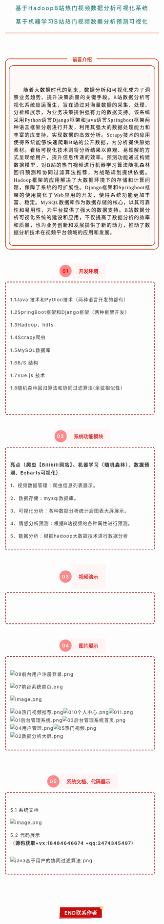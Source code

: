 <section data-role="outer" class="article135" label="edit by 135editor"><section data-role="paragraph" class="_135editor"><section class="_135editor" data-role="title" data-tools="135编辑器" data-id="106717"><section style="margin: 10px auto;"><p style="letter-spacing:3px;color: #017363;font-size: 18px;box-sizing: border-box;text-shadow:#f9eaeb 0.111em 0.111em 0.056em;text-align:center;" align="center">基于HadoopB站热门视频数据分析可视化系统</p><p style="letter-spacing:3px;color: #017363;font-size: 18px;box-sizing: border-box;text-shadow:#f9eaeb 0.111em 0.111em 0.056em;text-align:center;" align="center">基于机器学习B站热门视频数据分析预测可视化</p><section class="_135editor" data-role="splitline" data-tools="135编辑器" data-id="115050"><section style="margin: 20px auto;"><section><section style="display: flex;justify-content: center;"><section style="background-color: #ffffff;padding: 0 5px;box-sizing:border-box;"><section class="assistant" style="width: 25px; height: 0px;box-sizing:border-box;"></section></section></section></section></section></section><section class="_135editor" data-role="splitline" data-tools="135编辑器" data-id="115050"><section style="margin: 20px auto;"><section><section style="display: flex;justify-content: center;"><section style="background-color: #ffffff;padding: 0 5px;box-sizing:border-box;"><section class="assistant" style="width: 25px; box-sizing: border-box; height: 0px;"></section></section></section><section class="assistant" style="width: 100%;height: 1px;background-color: #e53b1a;margin-top: -15px;max-width:100% !important;box-sizing:border-box;" data-width="100%"></section></section></section></section><p style="letter-spacing:3px;color: #017363;font-size: 18px;box-sizing: border-box;text-shadow:#f9eaeb 0.111em 0.111em 0.056em;text-align:center;" align="center"><br></p></section></section><section class="_135editor" data-role="title" data-tools="135编辑器" data-id="96216"><section style="width:100%;margin:10px auto;max-width:100% !important;box-sizing:border-box;" data-width="100%"><section style="text-align: center;transform: rotate(0deg);-webkit-transform: rotate(0deg);-moz-transform: rotate(0deg);-o-transform: rotate(0deg);"><section style="display:inline-block;background:#fefefe;padding:0px 10px;box-sizing:border-box;"><section style="display:flex;justify-content: center;align-items: center;"><section class="135brush" data-brushtype="text" style="margin:0px 6px;text-align: center;font-size:16px;color:#d1421e;"><strong>前言</strong><strong>介绍</strong></section></section></section></section><section style="border: 2px solid #d1421e;border-radius:15px ;padding:20px 10px 10px;margin-top:-14px;box-sizing:border-box;"><section style="border: 2px solid #d1421e;border-radius:15px;overflow:hidden;background:#fef9f6;box-sizing:border-box;" data-bgless="fadeout" data-bglessp="70%"><section style="background:url(https://image2.135editor.com/cache/remote/aHR0cHM6Ly9tbWJpei5xbG9nby5jbi9tbWJpel9wbmcvN1FSVHZrSzJxQzVpY1VMaWJqeFBmR2dHODJLMk5FYU0xREFhclhnWXk3aWFGNWM1eEJyN0VhUHhsZTE3V2FjZ2JTV0RpYlFBZjVYRU41dEJmcUo5RkxOZDF3LzA/d3hfZm10PXBuZw==);background-repeat:no-repeat;background-size:50px;background-position:right bottom;"><section data-autoskip="1" class="135brush" style="font-size: 14px;text-align: justify;letter-spacing: 1.5px;line-height: 1.75em;color:#d1421e;padding: 1em;box-sizing:border-box;"><p><span style="font-size: 16px;font-family:宋体;">&nbsp;&nbsp;</span></p><p style="text-indent:32px"><span style=";color:#000000;font-size:16px;font-family:宋体;"><span style="font-family:宋体;">随着大数据时代的到来，数据分析和可视化成为了洞察业务趋势、提升决策质量的关键手段。</span>B<span style="font-family:宋体;">站数据分析可视化系统应运而生，旨在通过对海量数据的采集、处理、分析和展示，为业务决策提供强有力的数据支持。该系统采用</span><span style="font-family:Times New Roman;">Python</span><span style="font-family:宋体;">语言Django框架和java语言Springboot框架两种语言框架分别进行开发，利用其强大的数据处理能力和丰富的库支持，实现数据的高效分析。</span><span style="font-family:Times New Roman;">Scrapy</span><span style="font-family:宋体;">技术的应用使得系统能够快速爬取</span><span style="font-family:Times New Roman;">B</span><span style="font-family:宋体;">站的公开数据，为分析提供原始素材。看板可视化技术则将分析结果以直观、易理解的方式呈现给用户，提升信息传递的效率。预测功能通过构建数据模型，对</span><span style="font-family:Times New Roman;">B</span><span style="font-family:宋体;">站的热门视频进行机器学习算法随机森林回归预测和协同过滤算法推荐，为战略规划提供依据。</span><span style="font-family:Times New Roman;">Hadoop</span><span style="font-family:宋体;">框架的应用解决了大数据环境下的存储和计算问题，保障了系统的可扩展性。</span><span style="font-family:Times New Roman;">Django</span><span style="font-family:宋体;">框架和Springboot框架的使用简化了</span><span style="font-family:Times New Roman;">Web</span><span style="font-family:宋体;">应用的开发，使得系统功能更加丰富、稳定。</span><span style="font-family:Times New Roman;">MySQL</span><span style="font-family:宋体;">数据库作为数据存储的核心，以其可靠性和易用性，为平台提供了强大的数据支持。</span><span style="font-family:Times New Roman;">B</span><span style="font-family:宋体;">站数据分析可视化系统的建设和应用，不仅提高了数据分析的效率和质量，也为业务创新和发展提供了新的动力，推动了数据分析技术在视频平台领域的应用和发展。</span></span></p></section></section></section></section></section></section><p><br></p><section class="_135editor" data-role="title" data-tools="135编辑器" data-id="162105"><section style="margin: 10px auto; display: flex; justify-content: center;" class=""><section style="display: flex;align-items: center;z-index: 2;"><section style="flex-shrink: 0;margin-right: -6px;z-index: 3;"><section style="background-color: #ffffff;padding: 4px;border-radius: 100%;box-sizing:border-box;"><section class="assistant" style="font-size: 16px;letter-spacing: 1.5px;color: #ffffff;width: 40px;height: 40px;border-radius: 100%;background-color: #ff8787;border-radius: 100%;display: flex;align-items: center;justify-content: center;box-sizing:border-box;"><span style="color:#ff0000;"><strong>0</strong><strong class="autonum" data-original-title="" title="">1</strong><strong class="autonum" data-original-title="" title=""></strong></span></section></section></section><section style="border-radius: 6px;background-color: #fff5f4;padding: 13px 25px;border-radius: 6px;box-sizing:border-box;" class=""><section style="color: #e03131;font-size: 16px;text-align: center;" class=""><span style="color:#ff0000;"><strong class="135brush" data-brushtype="text">开发环境</strong></span></section></section></section></section></section><section class="_135editor" data-tools="135编辑器" data-id="96000"><section style="margin: 10px auto;"><section style="width: 90px; float: right; margin-right: -10px; margin-bottom: -3em; height: 0px;box-sizing:border-box;"></section><section style="border:2px dashed #aa1f24;border-radius:6px ;clear:both;padding-top:1em;margin-right:1em;box-sizing:border-box;"><section data-autoskip="1" class="135brush" style="font-size: 15px;letter-spacing: 1.5px;color: #333;line-height: 1.75em;padding:1em;text-align: justify;box-sizing:border-box;"><p>1.1Java 技术和Python技术（两种语言开发的都有）</p><p>1.2SpringBoot框架和Django框架（两种框架开发）</p><p>1.3Hadoop，hdfs</p><p>1.4Scrapy爬虫</p><p>1.5MySQL数据库</p><p>1.6B/S 结构</p><p>1.7Vue.js 技术</p><p>1.8随机森林回归算法和协同过滤算法(余弦相似性）</p><p style="vertical-align:inherit;"><br></p></section></section></section></section><p><br></p><section class="_135editor" data-role="title" data-tools="135编辑器" data-id="162105"><section style="margin: 10px auto; display: flex; justify-content: center;" class=""><section style="display: flex;align-items: center;z-index: 2;"><section style="flex-shrink: 0;margin-right: -6px;z-index: 3;"><section style="background-color: #ffffff;padding: 4px;border-radius: 100%;box-sizing:border-box;"><section class="assistant" style="font-size: 16px;letter-spacing: 1.5px;color: #ffffff;width: 40px;height: 40px;border-radius: 100%;background-color: #ff8787;border-radius: 100%;display: flex;align-items: center;justify-content: center;box-sizing:border-box;"><strong class="autonum" data-original-title="" title="">02</strong></section></section></section><section style="border-radius: 6px;background-color: #fff5f4;padding: 13px 25px;border-radius: 6px;box-sizing:border-box;" class=""><section style="color: #e03131;font-size: 16px;text-align: center;" class=""><strong class="135brush" data-brushtype="text">系统功能模块</strong></section></section></section></section></section><section class="_135editor" data-tools="135编辑器" data-id="96000"><section style="margin: 10px auto;"><section style="width: 90px; float: right; margin-right: -10px; margin-bottom: -3em; height: 0px;box-sizing:border-box;"></section><section style="border:2px dashed #aa1f24;border-radius:6px ;clear:both;padding-top:1em;margin-right:1em;box-sizing:border-box;"><section data-autoskip="1" class="135brush" style="font-size: 15px;letter-spacing: 1.5px;color: #333;line-height: 1.75em;padding:1em;text-align: justify;box-sizing:border-box;"><p><span textstyle=""><strong>亮点（爬虫【Bilibili网站】、机器学习（随机森林）、数据预测、Echarts可视化）</strong></span></p><p>1、视频数据管理：爬虫信息列表展示。</p><p>2、数据存储：mysql数据库。</p><p>3、可视化分析：各种数据分析统计后图表大屏展示。</p><p>4、情感分析预测：根据B站视频的各种属性进行预测。</p><p>5、数据分析：根据hadoop大数据技术进行数据分析</p></section></section></section></section><p><br></p><section class="_135editor" data-role="title" data-tools="135编辑器" data-id="162105"><section style="margin: 10px auto; display: flex; justify-content: center;" class=""><section style="display: flex;align-items: center;z-index: 2;"><section style="flex-shrink: 0;margin-right: -6px;z-index: 3;"><section style="background-color: #ffffff;padding: 4px;border-radius: 100%;box-sizing:border-box;"><section class="assistant" style="font-size: 16px;letter-spacing: 1.5px;color: #ffffff;width: 40px;height: 40px;border-radius: 100%;background-color: #ff8787;border-radius: 100%;display: flex;align-items: center;justify-content: center;box-sizing:border-box;"><strong>0</strong><strong class="autonum" data-original-title="" title="">3</strong></section></section></section><section style="border-radius: 6px;background-color: #fff5f4;padding: 13px 25px;border-radius: 6px;box-sizing:border-box;" class=""><p style="color: #e03131;font-size: 16px;text-align:center;" align="center"><strong class="135brush" data-brushtype="text">视频演示</strong></p></section></section></section></section><section class="_135editor" data-tools="135编辑器" data-id="96000"><section style="margin: 10px auto;"><section style="width: 90px; float: right; margin-right: -10px; margin-bottom: -3em; height: 0px;box-sizing:border-box;"></section><section style="border:2px dashed #aa1f24;border-radius:6px ;clear:both;padding-top:1em;margin-right:1em;box-sizing:border-box;"><section data-autoskip="1" class="135brush" style="font-size: 15px;letter-spacing: 1.5px;color: #333;line-height: 1.75em;padding:1em;text-align: justify;box-sizing:border-box;"><p style="vertical-align:inherit;"><br></p></section></section></section></section><p><br></p><section class="_135editor" data-role="title" data-tools="135编辑器" data-id="162105"><section style="margin: 10px auto; display: flex; justify-content: center;" class=""><section style="display: flex;align-items: center;z-index: 2;"><section style="flex-shrink: 0;margin-right: -6px;z-index: 3;"><section style="background-color: #ffffff;padding: 4px;border-radius: 100%;box-sizing:border-box;"><section class="assistant" style="font-size: 16px;letter-spacing: 1.5px;color: #ffffff;width: 40px;height: 40px;border-radius: 100%;background-color: #ff8787;border-radius: 100%;display: flex;align-items: center;justify-content: center;box-sizing:border-box;"><p><br></p><p><br></p><p><strong>0</strong><strong class="autonum" data-original-title="" title="" style="caret-color: red; display: inline !important;">4</strong></p></section></section></section><section style="border-radius: 6px;background-color: #fff5f4;padding: 13px 25px;border-radius: 6px;box-sizing:border-box;" class=""><section style="color: #e03131;font-size: 16px;text-align: center;" class=""><strong class="135brush" data-brushtype="text">图片展示</strong></section></section></section></section></section><section class="_135editor" data-tools="135编辑器" data-id="96000"><section style="margin: 10px auto;"><section style="width: 90px; float: right; margin-right: -10px; margin-bottom: -3em; height: 0px;box-sizing:border-box;"></section><section style="border:2px dashed #aa1f24;border-radius:6px ;clear:both;padding-top:1em;margin-right:1em;box-sizing:border-box;"><section data-autoskip="1" class="135brush" style="font-size: 15px;letter-spacing: 1.5px;color: #333;line-height: 1.75em;padding:1em;text-align: justify;box-sizing:border-box;"><p style="vertical-align:inherit;"><img src="https://bexp.135editor.com/files/users/1608/16086570/202509/jZ4LsVSn_RSFy.png?auth_key=1758470399-0-0-ba3dbdc12a5c26ed2176e4846a3faa87" style="vertical-align:baseline;" alt="09前台用户注册登录.png" draggable="false"></p><p style="vertical-align:inherit;"><img src="https://bexp.135editor.com/files/users/1608/16086570/202509/LV8XS8x5_ACws.png?auth_key=1758470399-0-0-317d45875275b4ba654a99cd974f55dd" style="vertical-align:baseline;" alt="07前台系统首页.png" draggable="false"></p><p style="vertical-align:inherit;"><img src="https://bexp.135editor.com/files/users/1608/16086570/202509/QgyEZkMw_pJaI.png?auth_key=1758470399-0-0-6c244d69908d915b0582d419835b4adf" style="vertical-align:baseline;" alt="image.png" draggable="false"></p><p style="vertical-align:inherit;"><img src="https://bexp.135editor.com/files/users/1608/16086570/202509/6QXvW3Gn_R4KA.png?auth_key=1758470399-0-0-28523c80807c0e1a1944b6b52df4e7da" style="vertical-align:baseline;" alt="08热门视频推荐.png" draggable="false"><img src="https://bexp.135editor.com/files/users/1608/16086570/202509/Q5rTNAB6_67VR.png?auth_key=1758470399-0-0-ff3bb2259868a74fa81f84071fd6da49" style="vertical-align:baseline;" alt="010个人中心.png" draggable="false"><img src="https://bexp.135editor.com/files/users/1608/16086570/202509/LQaUt6kB_jgvV.png?auth_key=1758470399-0-0-d32af944140f6c7e702d37968914fc17" style="vertical-align:baseline;" alt="011.png" draggable="false"><img src="https://bexp.135editor.com/files/users/1608/16086570/202509/IHImVEBV_Bu8b.png?auth_key=1758470399-0-0-23b627da864966eb6d53c66fea7f6fee" style="vertical-align:baseline;" alt="01后台管理系统.png" draggable="false"><img src="https://bexp.135editor.com/files/users/1608/16086570/202509/4krMIakm_73sc.png?auth_key=1758470399-0-0-dc0e5265d869e814089617d3ffb0b577" style="vertical-align:baseline;" alt="03后台管理系统首页.png" draggable="false"><img src="https://bexp.135editor.com/files/users/1608/16086570/202509/5I8Ucmqd_MxaC.png?auth_key=1758470399-0-0-972b03e420c75872643595236a83dac0" style="vertical-align:baseline;" alt="04用户管理.png" draggable="false"><img src="https://bexp.135editor.com/files/users/1608/16086570/202509/3QBbKqnm_4Wvm.png?auth_key=1758470399-0-0-e41947391846f43b13c295dbb2926b29" style="vertical-align:baseline;" alt="05热门视频.png" draggable="false"><img src="https://bexp.135editor.com/files/users/1608/16086570/202509/AHMfkwmS_TIK4.png?auth_key=1758470399-0-0-c9ce329880d732501bec44dd8d225181" style="vertical-align:baseline;" alt="02数据分析大屏.png" draggable="false"></p></section></section></section></section><p><br></p><p style="text-indent:2em"><br></p><section class="_135editor" data-role="title" data-tools="135编辑器" data-id="162105"><section style="margin: 10px auto; display: flex; justify-content: center;" class=""><section style="display: flex;align-items: center;z-index: 2;"><section style="flex-shrink: 0;margin-right: -6px;z-index: 3;"><section style="background-color: #ffffff;padding: 4px;border-radius: 100%;box-sizing:border-box;"><section class="assistant" style="font-size: 16px;letter-spacing: 1.5px;color: #ffffff;width: 40px;height: 40px;border-radius: 100%;background-color: #ff8787;border-radius: 100%;display: flex;align-items: center;justify-content: center;box-sizing:border-box;"><strong>0</strong><strong class="autonum" data-original-title="" title="">5</strong></section></section></section><section style="border-radius: 6px;background-color: #fff5f4;padding: 13px 25px;border-radius: 6px;box-sizing:border-box;" class=""><section style="color: #e03131;font-size: 16px;text-align: center;" class=""><strong>系统文档、代码展示</strong></section></section></section></section></section></section><section class="_135editor" data-tools="135编辑器" data-id="96000"><section style="margin: 10px auto;"><section style="width: 90px; float: right; margin-right: -10px; margin-bottom: -3em; height: 0px;box-sizing:border-box;"></section><section style="border:2px dashed #aa1f24;border-radius:6px ;clear:both;padding-top:1em;margin-right:1em;box-sizing:border-box;"><section data-autoskip="1" class="135brush" style="font-size: 15px;letter-spacing: 1.5px;color: #333;line-height: 1.75em;padding:1em;text-align: justify;box-sizing:border-box;"><p style="vertical-align:inherit;">5.1 系统文档<br></p><p style="vertical-align:inherit;"><img src="https://bexp.135editor.com/files/users/1608/16086570/202509/uv9u2ced_TrLN.png?auth_key=1758470399-0-0-0e91f0e97f0d3ef420255223c5a72bab" style="vertical-align:baseline;" alt="image.png" draggable="false"></p><p style="vertical-align:inherit;">5.2 代码展示<br>（<strong>源码获取+vx:18484646674 +qq:2474345497</strong>）</p><section class="_135editor"><p style="text-align:center;" align="center"><img src="https://bexp.135editor.com/files/users/1608/16086570/202509/P4dVTCLy_K6CF.png?auth_key=1758470399-0-0-054d0d5c3d9713d582dbeecbdede17de&amp;x-bce-process=image%2Fauto-orient%2Co_1" alt="" style="vertical-align:baseline;" draggable="false"></p></section><p style="vertical-align:inherit;"><img src="https://bexp.135editor.com/files/users/1608/16086570/202509/r5bZAGyQ_TCYk.png?auth_key=1758470399-0-0-83f0edd6ea496f2c5bda5d460e814ada" style="vertical-align:baseline;" alt="java基于用户的协同过滤算法.png" draggable="false"></p></section></section></section></section><section class="_135editor" data-role="paragraph"><p><br></p><p><br></p><p><br></p><section class="_135editor" data-tools="135编辑器" data-id="121966"><section style="margin: 10px auto; display: flex; justify-content: center;"><section style="display: flex;"><section style="flex-shrink: 0;display: flex;align-items: flex-end;"><section style="width: 3px;border-left: 1px solid #c80c0c;height: 50%;border-bottom: 1px solid #c80c0c;box-sizing:border-box;"></section></section><section><section style="display: flex;"><section style="flex-shrink: 0;"><section style="font-size: 16px;letter-spacing: 1.5px;color: #ffffff;background-color: #c80c0c;text-align: center;padding: 5px 15px;box-sizing:border-box;"><strong class="135brush" data-brushtype="text">END联系作者</strong></section></section><section style="width: 10px;height: 10px;background-color: #ffd785;box-sizing:border-box;transform: translate(-5px,-5px);-webkit-transform: translate(-5px,-5px);-moz-transform: translate(-5px,-5px);-o-transform: translate(-5px,-5px);"></section></section><section style="width: 70%;border-bottom: 1px solid #c80c0c;height: 3px;box-sizing:border-box;max-width:70% !important;" data-width="70%"></section></section></section></section></section><section class="_135editor"><mp-common-profile class="mpprofile js_uneditable custom_select_card mp_profile_iframe" data-pluginname="mpprofile" data-nickname="码上毕" data-alias="S20231005S" data-from="0" data-headimg="http://mmbiz.qpic.cn/sz_mmbiz_png/MVmEw9iaLXsHrgT7S5r4TiczUoqNMxMiahLVo1j5qhYuwlNTCNH5jiap9al7sue3iawKdMJRtlmhMcOqbG8iapbdIxaA/0?wx_fmt=png" data-signature="分享计算机，软件工程，大数据，物联网，通信工程等专业毕业设计选题推荐，定制辅导。" data-id="MzkzMjg3NDQ5MA==" data-is_biz_ban="0" data-service_type="1" data-verify_status="0" data-pm-slice="0 0 []"></mp-common-profile></section><p><br></p></section></section>
